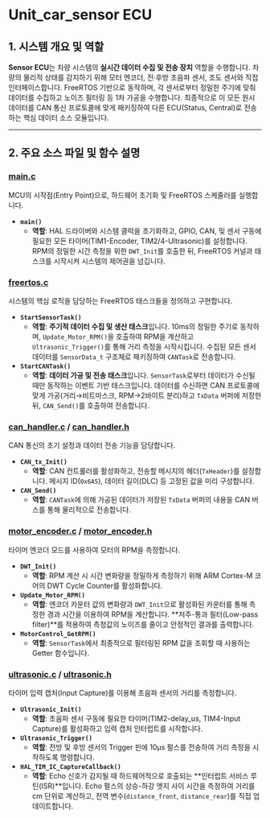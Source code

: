 # Unit_car_sensor ECU

## 1. 시스템 개요 및 역할

**Sensor ECU**는 차량 시스템의 **실시간 데이터 수집 및 전송 장치** 역할을 수행합니다. 차량의 물리적 상태를 감지하기 위해 모터 엔코더, 전·후방 초음파 센서, 조도 센서와 직접 인터페이스합니다. FreeRTOS 기반으로 동작하며, 각 센서로부터 정밀한 주기에 맞춰 데이터를 수집하고 노이즈 필터링 등 1차 가공을 수행합니다. 최종적으로 이 모든 원시 데이터를 CAN 통신 프로토콜에 맞게 패키징하여 다른 ECU(Status, Central)로 전송하는 핵심 데이터 소스 모듈입니다.

---

## 2. 주요 소스 파일 및 함수 설명

### [main.c](./Unit_car_sensor/Core/Src/main.c)
MCU의 시작점(Entry Point)으로, 하드웨어 초기화 및 FreeRTOS 스케줄러를 실행합니다.

- **`main()`**
    - **역할**: HAL 드라이버와 시스템 클럭을 초기화하고, GPIO, CAN, 및 센서 구동에 필요한 모든 타이머(TIM1-Encoder, TIM2/4-Ultrasonic)를 설정합니다. RPM의 정밀한 시간 측정을 위한 `DWT_Init`를 호출한 뒤, FreeRTOS 커널과 태스크를 시작시켜 시스템의 제어권을 넘깁니다.

### [freertos.c](./Unit_car_sensor/Core/Src/freertos.c)
시스템의 핵심 로직을 담당하는 FreeRTOS 태스크들을 정의하고 구현합니다.

- **`StartSensorTask()`**
    - **역할**: **주기적 데이터 수집 및 생산 태스크**입니다. 10ms의 정밀한 주기로 동작하며, `Update_Motor_RPM()`을 호출하여 RPM을 계산하고 `Ultrasonic_Trigger()`를 통해 거리 측정을 시작시킵니다. 수집된 모든 센서 데이터를 `SensorData_t` 구조체로 패키징하여 `CANTask`로 전송합니다.
- **`StartCANTask()`**
    - **역할**: **데이터 가공 및 전송 태스크**입니다. `SensorTask`로부터 데이터가 수신될 때만 동작하는 이벤트 기반 태스크입니다. 데이터를 수신하면 CAN 프로토콜에 맞게 가공(거리→비트마스크, RPM→2바이트 분리)하고 `TxData` 버퍼에 저장한 뒤, `CAN_Send()`를 호출하여 전송합니다.

### [can_handler.c](./Unit_car_sensor/Core/Src/can_handler.c) / [can_handler.h](./Unit_car_sensor/Core/Inc/can_handler.h)
CAN 통신의 초기 설정과 데이터 전송 기능을 담당합니다.

- **`CAN_tx_Init()`**
    - **역할**: CAN 컨트롤러를 활성화하고, 전송할 메시지의 헤더(`TxHeader`)를 설정합니다. 메시지 ID(`0x6A5`), 데이터 길이(DLC) 등 고정된 값을 미리 구성합니다.
- **`CAN_Send()`**
    - **역할**: `CANTask`에 의해 가공된 데이터가 저장된 `TxData` 버퍼의 내용을 CAN 버스를 통해 물리적으로 전송합니다.

### [motor_encoder.c](./Unit_car_sensor/Core/Src/motor_encoder.c) / [motor_encoder.h](./Unit_car_sensor/Core/Inc/motor_encoder.h)
타이머 엔코더 모드를 사용하여 모터의 RPM을 측정합니다.

- **`DWT_Init()`**
    - **역할**: RPM 계산 시 시간 변화량을 정밀하게 측정하기 위해 ARM Cortex-M 코어의 DWT Cycle Counter를 활성화합니다.
- **`Update_Motor_RPM()`**
    - **역할**: 엔코더 카운터 값의 변화량과 `DWT_Init`으로 활성화된 카운터를 통해 측정한 경과 시간을 이용하여 RPM을 계산합니다. **저주-통과 필터(Low-pass filter)**를 적용하여 측정값의 노이즈를 줄이고 안정적인 결과를 출력합니다.
- **`MotorControl_GetRPM()`**
    - **역할**: `SensorTask`에서 최종적으로 필터링된 RPM 값을 조회할 때 사용하는 Getter 함수입니다.

### [ultrasonic.c](./Unit_car_sensor/Core/Src/ultrasonic.c) / [ultrasonic.h](./Unit_car_sensor/Core/Inc/ultrasonic.h)
타이머 입력 캡처(Input Capture)를 이용해 초음파 센서의 거리를 측정합니다.

- **`Ultrasonic_Init()`**
    - **역할**: 초음파 센서 구동에 필요한 타이머(TIM2-delay_us, TIM4-Input Capture)를 활성화하고 입력 캡처 인터럽트를 시작합니다.
- **`Ultrasonic_Trigger()`**
    - **역할**: 전방 및 후방 센서의 Trigger 핀에 10µs 펄스를 전송하여 거리 측정을 시작하도록 명령합니다.
- **`HAL_TIM_IC_CaptureCallback()`**
    - **역할**: Echo 신호가 감지될 때 하드웨어적으로 호출되는 **인터럽트 서비스 루틴(ISR)**입니다. Echo 펄스의 상승-하강 엣지 사이 시간을 측정하여 거리를 cm 단위로 계산하고, 전역 변수(`distance_front`, `distance_rear`)를 직접 업데이트합니다.
